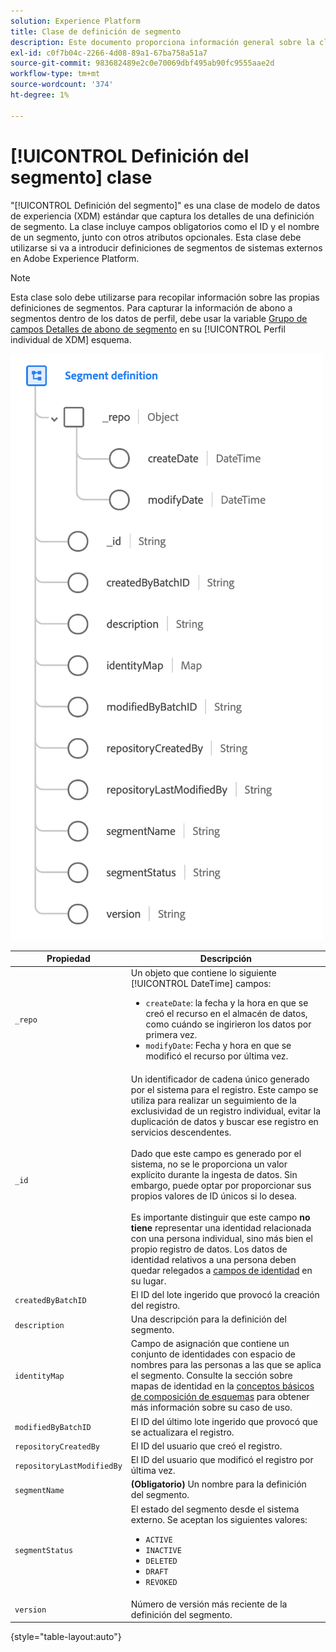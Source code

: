 ```yaml
---
solution: Experience Platform
title: Clase de definición de segmento
description: Este documento proporciona información general sobre la clase de definición de segmento en el modelo de datos de experiencia (XDM).
exl-id: c0f7b04c-2266-4d08-89a1-67ba758a51a7
source-git-commit: 983682489e2c0e70069dbf495ab90fc9555aae2d
workflow-type: tm+mt
source-wordcount: '374'
ht-degree: 1%

---
```


# [!UICONTROL Definición del segmento] clase

&quot;[!UICONTROL Definición del segmento]&quot; es una clase de modelo de datos de experiencia (XDM) estándar que captura los detalles de una definición de segmento. La clase incluye campos obligatorios como el ID y el nombre de un segmento, junto con otros atributos opcionales. Esta clase debe utilizarse si va a introducir definiciones de segmentos de sistemas externos en Adobe Experience Platform.

>[!NOTE]
>
>Esta clase solo debe utilizarse para recopilar información sobre las propias definiciones de segmentos. Para capturar la información de abono a segmentos dentro de los datos de perfil, debe usar la variable [Grupo de campos Detalles de abono de segmento](../field-groups/profile/segmentation.md) en su [!UICONTROL Perfil individual de XDM] esquema.

![](../images/classes/segment-definition.png)

| Propiedad | Descripción |
| --- | --- |
| `_repo` | Un objeto que contiene lo siguiente [!UICONTROL DateTime] campos: <ul><li>`createDate`: la fecha y la hora en que se creó el recurso en el almacén de datos, como cuándo se ingirieron los datos por primera vez.</li><li>`modifyDate`: Fecha y hora en que se modificó el recurso por última vez.</li></ul> |
| `_id` | Un identificador de cadena único generado por el sistema para el registro. Este campo se utiliza para realizar un seguimiento de la exclusividad de un registro individual, evitar la duplicación de datos y buscar ese registro en servicios descendentes.<br><br>Dado que este campo es generado por el sistema, no se le proporciona un valor explícito durante la ingesta de datos. Sin embargo, puede optar por proporcionar sus propios valores de ID únicos si lo desea.<br><br>Es importante distinguir que este campo **no tiene** representar una identidad relacionada con una persona individual, sino más bien el propio registro de datos. Los datos de identidad relativos a una persona deben quedar relegados a [campos de identidad](../schema/composition.md#identity) en su lugar. |
| `createdByBatchID` | El ID del lote ingerido que provocó la creación del registro. |
| `description` | Una descripción para la definición del segmento. |
| `identityMap` | Campo de asignación que contiene un conjunto de identidades con espacio de nombres para las personas a las que se aplica el segmento. Consulte la sección sobre mapas de identidad en la [conceptos básicos de composición de esquemas](../schema/composition.md#identityMap) para obtener más información sobre su caso de uso. |
| `modifiedByBatchID` | El ID del último lote ingerido que provocó que se actualizara el registro. |
| `repositoryCreatedBy` | El ID del usuario que creó el registro. |
| `repositoryLastModifiedBy` | El ID del usuario que modificó el registro por última vez. |
| `segmentName` | **(Obligatorio)** Un nombre para la definición del segmento. |
| `segmentStatus` | El estado del segmento desde el sistema externo. Se aceptan los siguientes valores: <ul><li>`ACTIVE`</li><li>`INACTIVE`</li><li>`DELETED`</li><li>`DRAFT`</li><li>`REVOKED`</li></ul> |
| `version` | Número de versión más reciente de la definición del segmento. |

{style="table-layout:auto"}
